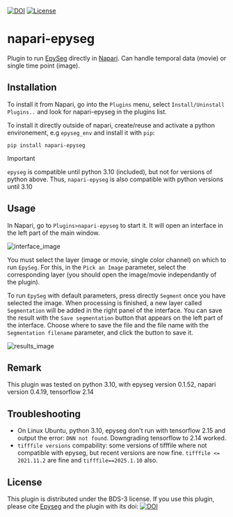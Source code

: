 [![DOI](https://zenodo.org/badge/931444556.svg)](https://doi.org/10.5281/zenodo.16910935)
[![License](https://img.shields.io/badge/License-BSD_3--Clause-blue.svg)](https://opensource.org/licenses/BSD-3-Clause)

# napari-epyseg

Plugin to run [EpySeg](https://github.com/baigouy/EPySeg) directly in [Napari](https://napari.org/stable/).
Can handle temporal data (movie) or single time point (image).

## Installation

To install it from Napari, go into the `Plugins` menu, select `Install/Uninstall Plugins..` and look for napari-epyseg in the plugins list.

To install it directly outside of napari, create/reuse and activate a python environement, e.g `epyseg_env` and install it with `pip`:
```
pip install napari-epyseg
```

> [!IMPORTANT]
> `epyseg` is compatible until python 3.10 (included), but not for versions of python above. Thus, `napari-epyseg` is also compatible with python versions until 3.10

## Usage

In Napari, go to `Plugins>napari-epyseg` to start it.
It will open an interface in the left part of the main window.

![interface_image](./imgs/napepy-interface.png)

You must select the layer (image or movie, single color channel) on which to run `EpySeg`.
For this, in the `Pick an Image` parameter, select the corresponding layer (you should open the image/movie independantly of the plugin).

To run `EpySeg` with default parameters, press directly `Segment` once you have selected the image.
When processing is finished, a new layer called `Segmentation` will be added in the right panel of the interface.
You can save the result with the `Save segmentation` button that appears on the left part of the interface. 
Choose where to save the file and the file name with the `Segmentation filename` parameter, and click the button to save it.

![results_image](./imgs/result.png)

## Remark

This plugin was tested on python 3.10, with epyseg version 0.1.52, napari version 0.4.19, tensorflow 2.14

## Troubleshooting

* On Linux Ubuntu, python 3.10, epyseg don't run with tensorflow 2.15 and output the error: `DNN not found`. Downgrading tensorflow to 2.14 worked.
* `tifffile versions` compability: some versions of tifffile where not compatible with epyseg, but recent versions are now fine. `tifffile <= 2021.11.2` are fine and `tifffile==2025.1.10` also.

## License

This plugin is distributed under the BDS-3 license.
If you use this plugin, please cite [Epyseg](https://journals.biologists.com/dev/article/147/24/dev194589/226105/EPySeg-a-coding-free-solution-for-automated) and the plugin with its doi: [![DOI](https://zenodo.org/badge/931444556.svg)](https://doi.org/10.5281/zenodo.16910935)
